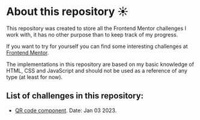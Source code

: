 # About this repository ☀️


This repository was created to store all the Frontend Mentor challenges I work with, it has no other purpose than to keep track of my progress. 

If you want to try for yourself you can find some interesting challenges at [Frontend Mentor](https://www.frontendmentor.io). 

The implementations in this repository are based on my basic knowledge of HTML, CSS and JavaScript and should not be used as a reference of any type (at least for now).

## List of challenges in this repository:

- [QR code component](https://www.frontendmentor.io/challenges/qr-code-component-iux_sIO_H). Date: Jan 03 2023. 
